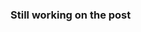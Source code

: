 
### Still working on the post

<!-- 
# **Introduction**-
From the emerge of [**ImageNet**](https://image-net.org/challenges/LSVRC/) competition **Convolutional Neural Networks(CNN)** have been the most favourite model for any Computer Vision experts. With its simplicity and brilliant frameworks like Tensorflow and Pytorch, it has become very easy to create a complex CNN architecture and implement it in tasks like Image Classification, Image Segmentation, Object Detection. In this blog I will try to explain CNNs in depth. This blog is going to be a bit long as there is lot to cover. So lets dive in!!!

 -->
